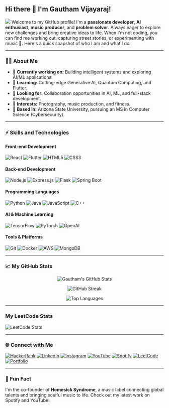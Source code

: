 <!--
**gauthiii/gauthiii** is a ✨ _special_ ✨ repository because its `README.md` (this file) appears on your GitHub profile.

Here are some ideas to get you started:

- 🔭 I’m currently working on ...
- 🌱 I’m currently learning ...
- 👯 I’m looking to collaborate on ...
- 🤔 I’m looking for help with ...
- 💬 Ask me about ...
- 📫 How to reach me: ...
- 😄 Pronouns: ...
- ⚡ Fun fact: ...

theme: radical
-->
## Hi there 👋 I'm Gautham Vijayaraj!

![](https://komarev.com/ghpvc/?username=gauthiii)
Welcome to my GitHub profile! I'm a **passionate developer**, **AI enthusiast**, **music producer**, and **problem solver**. Always eager to explore new challenges and bring creative ideas to life. When I'm not coding, you can find me working out, capturing street stories, or experimenting with music 🎵. Here's a quick snapshot of who I am and what I do:

---

### 🧑‍💻 About Me
- 🔭 **Currently working on:** Building intelligent systems and exploring AI/ML applications.
- 🌱 **Learning:** Cutting-edge Generative AI, Quantum Computing, and Flutter.
- 👯 **Looking for:** Collaboration opportunities in AI, ML, and full-stack development.
- 🎨 **Interests:** Photography, music production, and fitness.
- 📍 **Based in:** Arizona State University, pursuing an MS in Computer Science (Cybersecurity).

---

### ⚡ Skills and Technologies

#### **Front-end Development**
![React](https://img.shields.io/badge/-React-61DAFB?style=flat-square&logo=React&logoColor=white)
![Flutter](https://img.shields.io/badge/-Flutter-02569B?style=flat-square&logo=Flutter&logoColor=white)
![HTML5](https://img.shields.io/badge/-HTML5-E34F26?style=flat-square&logo=HTML5&logoColor=white)
![CSS3](https://img.shields.io/badge/-CSS3-1572B6?style=flat-square&logo=CSS3&logoColor=white)

#### **Back-end Development**
![Node.js](https://img.shields.io/badge/-Node.js-339933?style=flat-square&logo=Node.js&logoColor=white)
![Express.js](https://img.shields.io/badge/-Express.js-000000?style=flat-square&logo=Express&logoColor=white)
![Flask](https://img.shields.io/badge/-Flask-000000?style=flat-square&logo=Flask&logoColor=white)
![Spring Boot](https://img.shields.io/badge/-Spring%20Boot-6DB33F?style=flat-square&logo=Spring-Boot&logoColor=white)

#### **Programming Languages**
![Python](https://img.shields.io/badge/-Python-3776AB?style=flat-square&logo=Python&logoColor=white)
![Java](https://img.shields.io/badge/-Java-007396?style=flat-square&logo=Java&logoColor=white)
![JavaScript](https://img.shields.io/badge/-JavaScript-F7DF1E?style=flat-square&logo=JavaScript&logoColor=black)
![C++](https://img.shields.io/badge/-C++-00599C?style=flat-square&logo=C%2B%2B&logoColor=white)

#### **AI & Machine Learning**
![TensorFlow](https://img.shields.io/badge/-TensorFlow-FF6F00?style=flat-square&logo=TensorFlow&logoColor=white)
![PyTorch](https://img.shields.io/badge/-PyTorch-EE4C2C?style=flat-square&logo=PyTorch&logoColor=white)
![OpenAI](https://img.shields.io/badge/-OpenAI-412991?style=flat-square&logo=OpenAI&logoColor=white)

#### **Tools & Platforms**
![Git](https://img.shields.io/badge/-Git-F05032?style=flat-square&logo=Git&logoColor=white)
![Docker](https://img.shields.io/badge/-Docker-2496ED?style=flat-square&logo=Docker&logoColor=white)
![AWS](https://img.shields.io/badge/-AWS-232F3E?style=flat-square&logo=Amazon-AWS&logoColor=white)
![MongoDB](https://img.shields.io/badge/-MongoDB-47A248?style=flat-square&logo=MongoDB&logoColor=white)

---

### 📈 My GitHub Stats

<p align="center">
  <img src="https://github-readme-stats.vercel.app/api?username=gauthiii&show_icons=true&theme=radical" alt="Gautham's GitHub Stats" />
</p>

<p align="center">
  <img src="https://github-readme-streak-stats.herokuapp.com?user=gauthiii&theme=radical" alt="GitHub Streak" />
</p>

<p align="center">
  <img src="https://github-readme-stats.vercel.app/api/top-langs/?username=gauthiii&layout=compact&theme=radical" alt="Top Languages" />
</p>

---

### My LeetCode Stats

![LeetCode Stats](https://leetcard.jacoblin.cool/gauthiii?theme=radical&font=K2D&ext=activity)

---

### 🌐 Connect with Me

[![HackerRank](https://img.shields.io/badge/-HackerRank-red?style=flat-square&logo=HackerRank&logoColor=white)](https://www.hackerrank.com/gauthiii)
[![LinkedIn](https://img.shields.io/badge/-LinkedIn-blue?style=flat-square&logo=LinkedIn&logoColor=white)](https://www.linkedin.com/in/gautham-vijayaraj/)
[![Instagram](https://img.shields.io/badge/-Instagram-E4405F?style=flat-square&logo=Instagram&logoColor=white)](https://www.instagram.com/gauthiiis_jukebox/)
[![YouTube](https://img.shields.io/badge/-YouTube-FF0000?style=flat-square&logo=YouTube&logoColor=white)](https://www.youtube.com/@gauthiiis_jukebox)
[![Spotify](https://img.shields.io/badge/-Spotify-0C7F35?style=flat-square&logo=Spotify&logoColor=white)](https://open.spotify.com/artist/4VA6qRwjB0lKfphoydXvyD)
[![LeetCode](https://img.shields.io/badge/-LeetCode-DC8809?style=flat-square&logo=LeetCode&logoColor=black)](https://leetcode.com/u/gauthiii/)
[![Portfolio](https://img.shields.io/badge/-Portfolio-C4DCE6?style=flat-square&logo=About.me&logoColor=white)](https://gauthiii.github.io/)

---

### 🎵 Fun Fact
I'm the co-founder of **Homesick Syndrome**, a music label connecting global talents and bringing soulful music to life. Check out my latest work on Spotify and YouTube!


